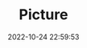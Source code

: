 ---
weight: 1
images:
- /images/edited/37.jpeg
title: Picture
date: 2022-10-24 22:59:53
tags: [luminar neo,work,train]
---